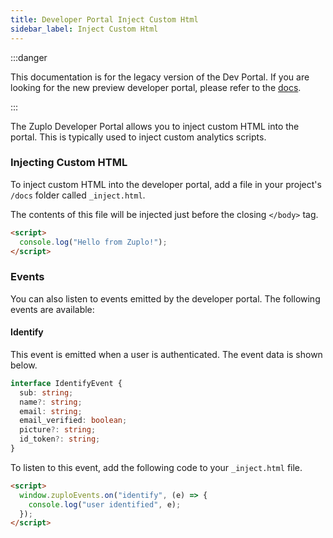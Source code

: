 ```yaml
---
title: Developer Portal Inject Custom Html
sidebar_label: Inject Custom Html
---
```


:::danger

This documentation is for the legacy version of the Dev Portal. If you are
looking for the new preview developer portal, please refer to the
[docs](/docs/dev-portal/introduction).

:::

The Zuplo Developer Portal allows you to inject custom HTML into the portal.
This is typically used to inject custom analytics scripts.

### Injecting Custom HTML

To inject custom HTML into the developer portal, add a file in your project's
`/docs` folder called `_inject.html`.

The contents of this file will be injected just before the closing `</body>`
tag.

```html title="_inject.html"
<script>
  console.log("Hello from Zuplo!");
</script>
```

### Events

You can also listen to events emitted by the developer portal. The following
events are available:

#### Identify

This event is emitted when a user is authenticated. The event data is shown
below.

```ts
interface IdentifyEvent {
  sub: string;
  name?: string;
  email: string;
  email_verified: boolean;
  picture?: string;
  id_token?: string;
}
```

To listen to this event, add the following code to your `_inject.html` file.

```html title="_inject.html"
<script>
  window.zuploEvents.on("identify", (e) => {
    console.log("user identified", e);
  });
</script>
```
